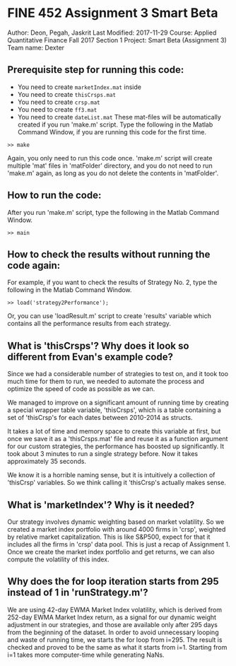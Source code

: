 # FINE 452 Assignment 3 Smart Beta
Author: Deon, Pegah, Jaskrit
Last Modified: 2017-11-29
Course: Applied Quantitative Finance Fall 2017 Section 1
Project: Smart Beta (Assignment 3)
Team name: Dexter

## Prerequisite step for running this code:
- You need to create `marketIndex.mat` inside
- You need to create `thisCrsps.mat`
- You need to create `crsp.mat`
- You need to create `ff3.mat`
- You need to create `dateList.mat`
These mat-files will be automatically created if you run 'make.m' script.
Type the following in the Matlab Command Window, if you are running this code for the first time.
```
>> make
```
Again, you only need to run this code once. 'make.m' script will create multiple 'mat' files in 'matFolder' directory, and you do not need to run 'make.m' again, as long as you do not delete the contents in 'matFolder'.

## How to run the code:
After you run 'make.m' script, type the following in the Matlab Command Window.
```
>> main
```

## How to check the results without running the code again:
For example, if you want to check the results of Strategy No. 2,
type the following in the Matlab Command Window.
```
>> load('strategy2Performance');
```
Or, you can use 'loadResult.m' script to create 'results' variable which contains all the performance results from each strategy.

## What is 'thisCrsps'? Why does it look so different from Evan's example code?
Since we had a considerable number of strategies to test on, and it took too much time for them to run, we needed to automate the process and optimize the speed of code as possible as we can.

We managed to improve on a significant amount of running time by creating a special wrapper table variable, 'thisCrsps', which is a table containing a set of 'thisCrsp's for each dates between 2010-2014 as structs.

It takes a lot of time and memory space to create this variable at first, but once we save it as a 'thisCrsps.mat' file and reuse it as a function argument for our custom strategies, the performance has boosted up significantly. It took about 3 minutes to run a single strategy before. Now it takes approximately 35 seconds.

We know it is a horrible naming sense, but it is intuitively a collection of 'thisCrsp' variables. So we think calling it 'thisCrsp's actually makes sense.

## What is 'marketIndex'? Why is it needed?
Our strategy involves dynamic weighting based on market volatility. So we created a market index portfolio with around 4000 firms in 'crsp', weighted by relative market capitalization. This is like S&P500, expect for that it includes all the firms in 'crsp' data pool. This is just a recap of Assignment 1. Once we create the market index portfolio and get returns, we can also compute the volatility of this index.

## Why does the for loop iteration starts from 295 instead of 1 in 'runStrategy.m'?
We are using 42-day EWMA Market Index volatility, which is derived from 252-day EWMA Market Index return, as a signal for our dynamic weight adjustment in our strategies, and those are available only after 295 days from the beginning of the dataset. In order to avoid unnecessary looping and waste of running time, we starts the for loop from i=295. The result is checked and proved to be the same as what it starts from i=1. Starting from i=1 takes more computer-time while generating NaNs.

